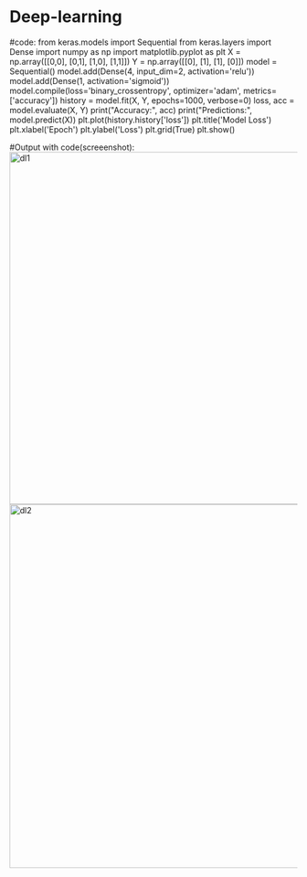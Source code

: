# Deep-learning
#code:
from keras.models import Sequential
from keras.layers import Dense
import numpy as np
import matplotlib.pyplot as plt
X = np.array([[0,0], [0,1], [1,0], [1,1]])
Y = np.array([[0], [1], [1], [0]])
model = Sequential()
model.add(Dense(4, input_dim=2, activation='relu'))
model.add(Dense(1, activation='sigmoid'))
model.compile(loss='binary_crossentropy', optimizer='adam', metrics=['accuracy'])
history = model.fit(X, Y, epochs=1000, verbose=0)
loss, acc = model.evaluate(X, Y)
print("Accuracy:", acc)
print("Predictions:", model.predict(X))
plt.plot(history.history['loss'])
plt.title('Model Loss')
plt.xlabel('Epoch')
plt.ylabel('Loss')
plt.grid(True)
plt.show()

#Output with code(screeenshot):
<img width="1514" height="617" alt="dl1" src="https://github.com/user-attachments/assets/ebe589e0-099b-49c0-bc23-7f26688eab4b" />
<img width="1492" height="637" alt="dl2" src="https://github.com/user-attachments/assets/9be2baa0-2fa3-4aaf-a3d6-c0e638e5910e" />
